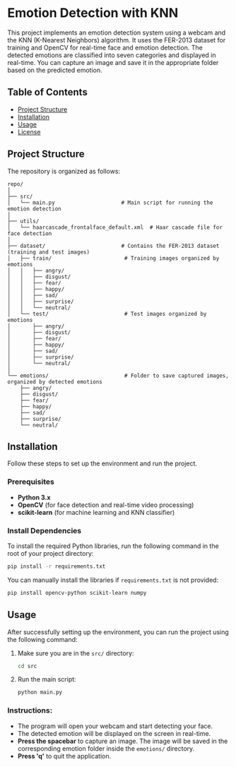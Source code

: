 # Emotion Detection with KNN

This project implements an emotion detection system using a webcam and the KNN (K-Nearest Neighbors) algorithm. It uses the FER-2013 dataset for training and OpenCV for real-time face and emotion detection. The detected emotions are classified into seven categories and displayed in real-time. You can capture an image and save it in the appropriate folder based on the predicted emotion.

## Table of Contents
- [Project Structure](#project-structure)
- [Installation](#installation)
- [Usage](#usage)
- [License](#license)

## Project Structure

The repository is organized as follows:

```
repo/
│
├── src/
│   └── main.py                     # Main script for running the emotion detection
│
├── utils/
│   └── haarcascade_frontalface_default.xml  # Haar cascade file for face detection
│
├── dataset/                        # Contains the FER-2013 dataset (training and test images)
│   ├── train/                       # Training images organized by emotions
│   │   ├── angry/
│   │   ├── disgust/
│   │   ├── fear/
│   │   ├── happy/
│   │   ├── sad/
│   │   ├── surprise/
│   │   └── neutral/
│   └── test/                        # Test images organized by emotions
│       ├── angry/
│       ├── disgust/
│       ├── fear/
│       ├── happy/
│       ├── sad/
│       ├── surprise/
│       └── neutral/
│
└── emotions/                        # Folder to save captured images, organized by detected emotions
    ├── angry/
    ├── disgust/
    ├── fear/
    ├── happy/
    ├── sad/
    ├── surprise/
    └── neutral/
```

## Installation

Follow these steps to set up the environment and run the project.

### Prerequisites
- **Python 3.x**
- **OpenCV** (for face detection and real-time video processing)
- **scikit-learn** (for machine learning and KNN classifier)

### Install Dependencies

To install the required Python libraries, run the following command in the root of your project directory:

```bash
pip install -r requirements.txt
```

You can manually install the libraries if `requirements.txt` is not provided:

```bash
pip install opencv-python scikit-learn numpy
```

## Usage

After successfully setting up the environment, you can run the project using the following command:

1. Make sure you are in the `src/` directory:
   ```bash
   cd src
   ```

2. Run the main script:

   ```bash
   python main.py
   ```

### Instructions:

- The program will open your webcam and start detecting your face.
- The detected emotion will be displayed on the screen in real-time.
- **Press the spacebar** to capture an image. The image will be saved in the corresponding emotion folder inside the `emotions/` directory.
- **Press 'q'** to quit the application.
